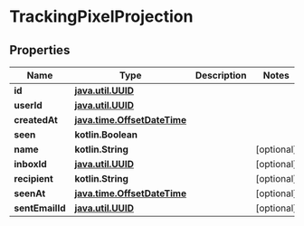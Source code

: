 
# TrackingPixelProjection

## Properties
Name | Type | Description | Notes
------------ | ------------- | ------------- | -------------
**id** | [**java.util.UUID**](java.util.UUID) |  | 
**userId** | [**java.util.UUID**](java.util.UUID) |  | 
**createdAt** | [**java.time.OffsetDateTime**](java.time.OffsetDateTime) |  | 
**seen** | **kotlin.Boolean** |  | 
**name** | **kotlin.String** |  |  [optional]
**inboxId** | [**java.util.UUID**](java.util.UUID) |  |  [optional]
**recipient** | **kotlin.String** |  |  [optional]
**seenAt** | [**java.time.OffsetDateTime**](java.time.OffsetDateTime) |  |  [optional]
**sentEmailId** | [**java.util.UUID**](java.util.UUID) |  |  [optional]



